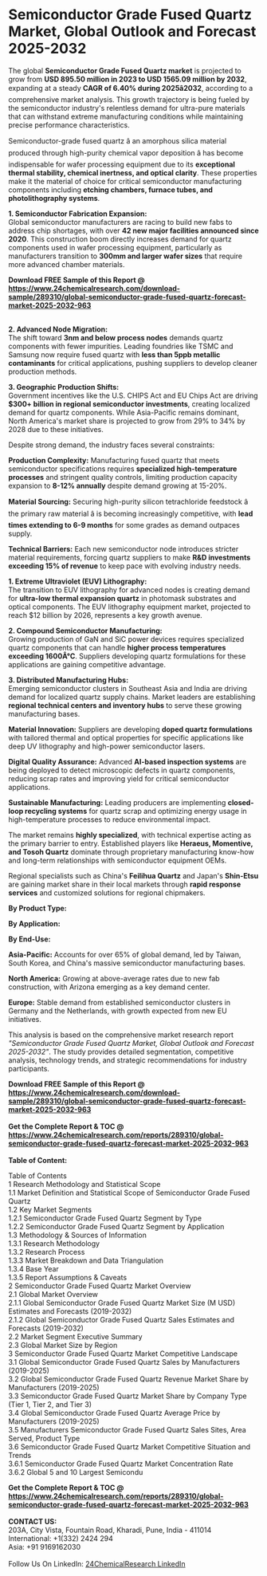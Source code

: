 <h1>Semiconductor Grade Fused Quartz Market, Global Outlook and Forecast 2025-2032</h1><p>The global <strong>Semiconductor Grade Fused Quartz market</strong> is projected to grow from <strong>USD 895.50 million in 2023 to USD 1565.09 million by 2032</strong>, expanding at a steady <strong>CAGR of 6.40% during 2025â2032</strong>, according to a comprehensive market analysis. This growth trajectory is being fueled by the semiconductor industry's relentless demand for ultra-pure materials that can withstand extreme manufacturing conditions while maintaining precise performance characteristics.</p><p>Semiconductor-grade fused quartz â an amorphous silica material produced through high-purity chemical vapor deposition â has become indispensable for wafer processing equipment due to its <strong>exceptional thermal stability, chemical inertness, and optical clarity</strong>. These properties make it the material of choice for critical semiconductor manufacturing components including <strong>etching chambers, furnace tubes, and photolithography systems</strong>.</p><p><strong>1. Semiconductor Fabrication Expansion:</strong><br>
Global semiconductor manufacturers are racing to build new fabs to address chip shortages, with over <strong>42 new major facilities announced since 2020</strong>. This construction boom directly increases demand for quartz components used in wafer processing equipment, particularly as manufacturers transition to <strong>300mm and larger wafer sizes</strong> that require more advanced chamber materials.</p><div><b>Download FREE Sample of this Report @ 
            <a href="https://www.24chemicalresearch.com/download-sample/289310/global-semiconductor-grade-fused-quartz-forecast-market-2025-2032-963">
            https://www.24chemicalresearch.com/download-sample/289310/global-semiconductor-grade-fused-quartz-forecast-market-2025-2032-963</a></b></div><br><p><strong>2. Advanced Node Migration:</strong><br>
The shift toward <strong>3nm and below process nodes</strong> demands quartz components with fewer impurities. Leading foundries like TSMC and Samsung now require fused quartz with <strong>less than 5ppb metallic contaminants</strong> for critical applications, pushing suppliers to develop cleaner production methods.</p><p><strong>3. Geographic Production Shifts:</strong><br>
Government incentives like the U.S. CHIPS Act and EU Chips Act are driving <strong>$300+ billion in regional semiconductor investments</strong>, creating localized demand for quartz components. While Asia-Pacific remains dominant, North America's market share is projected to grow from 29% to 34% by 2028 due to these initiatives.</p><p>Despite strong demand, the industry faces several constraints:</p><p><strong>Production Complexity:</strong> Manufacturing fused quartz that meets semiconductor specifications requires <strong>specialized high-temperature processes</strong> and stringent quality controls, limiting production capacity expansion to <strong>8-12% annually</strong> despite demand growing at 15-20%.</p><p><strong>Material Sourcing:</strong> Securing high-purity silicon tetrachloride feedstock â the primary raw material â is becoming increasingly competitive, with <strong>lead times extending to 6-9 months</strong> for some grades as demand outpaces supply.</p><p><strong>Technical Barriers:</strong> Each new semiconductor node introduces stricter material requirements, forcing quartz suppliers to make <strong>R&amp;D investments exceeding 15% of revenue</strong> to keep pace with evolving industry needs.</p><p><strong>1. Extreme Ultraviolet (EUV) Lithography:</strong><br>
The transition to EUV lithography for advanced nodes is creating demand for <strong>ultra-low thermal expansion quartz</strong> in photomask substrates and optical components. The EUV lithography equipment market, projected to reach $12 billion by 2026, represents a key growth avenue.</p><p><strong>2. Compound Semiconductor Manufacturing:</strong><br>
Growing production of GaN and SiC power devices requires specialized quartz components that can handle <strong>higher process temperatures exceeding 1600Â°C</strong>. Suppliers developing quartz formulations for these applications are gaining competitive advantage.</p><p><strong>3. Distributed Manufacturing Hubs:</strong><br>
Emerging semiconductor clusters in Southeast Asia and India are driving demand for localized quartz supply chains. Market leaders are establishing <strong>regional technical centers and inventory hubs</strong> to serve these growing manufacturing bases.</p><p><strong>Material Innovation:</strong> Suppliers are developing <strong>doped quartz formulations</strong> with tailored thermal and optical properties for specific applications like deep UV lithography and high-power semiconductor lasers.</p><p><strong>Digital Quality Assurance:</strong> Advanced <strong>AI-based inspection systems</strong> are being deployed to detect microscopic defects in quartz components, reducing scrap rates and improving yield for critical semiconductor applications.</p><p><strong>Sustainable Manufacturing:</strong> Leading producers are implementing <strong>closed-loop recycling systems</strong> for quartz scrap and optimizing energy usage in high-temperature processes to reduce environmental impact.</p><p>The market remains <strong>highly specialized</strong>, with technical expertise acting as the primary barrier to entry. Established players like <strong>Heraeus, Momentive, and Tosoh Quartz</strong> dominate through proprietary manufacturing know-how and long-term relationships with semiconductor equipment OEMs.</p><p>Regional specialists such as China's <strong>Feilihua Quartz</strong> and Japan's <strong>Shin-Etsu</strong> are gaining market share in their local markets through <strong>rapid response services</strong> and customized solutions for regional chipmakers.</p><p><strong>By Product Type:</strong></p><p><strong>By Application:</strong></p><p><strong>By End-Use:</strong></p><p><strong>Asia-Pacific:</strong> Accounts for over 65% of global demand, led by Taiwan, South Korea, and China's massive semiconductor manufacturing bases.</p><p><strong>North America:</strong> Growing at above-average rates due to new fab construction, with Arizona emerging as a key demand center.</p><p><strong>Europe:</strong> Stable demand from established semiconductor clusters in Germany and the Netherlands, with growth expected from new EU initiatives.</p><p>This analysis is based on the comprehensive market research report <em>"Semiconductor Grade Fused Quartz Market, Global Outlook and Forecast 2025-2032"</em>. The study provides detailed segmentation, competitive analysis, technology trends, and strategic recommendations for industry participants.</p><div><b>Download FREE Sample of this Report @ 
            <a href="https://www.24chemicalresearch.com/download-sample/289310/global-semiconductor-grade-fused-quartz-forecast-market-2025-2032-963">
            https://www.24chemicalresearch.com/download-sample/289310/global-semiconductor-grade-fused-quartz-forecast-market-2025-2032-963</a></b></div><br><div><b>Get the Complete Report & TOC @ 
            <a href="https://www.24chemicalresearch.com/reports/289310/global-semiconductor-grade-fused-quartz-forecast-market-2025-2032-963">
            https://www.24chemicalresearch.com/reports/289310/global-semiconductor-grade-fused-quartz-forecast-market-2025-2032-963</a></b></div><br>
            <b>Table of Content:</b><p>Table of Contents<br />
1 Research Methodology and Statistical Scope<br />
1.1 Market Definition and Statistical Scope of Semiconductor Grade Fused Quartz<br />
1.2 Key Market Segments<br />
1.2.1 Semiconductor Grade Fused Quartz Segment by Type<br />
1.2.2 Semiconductor Grade Fused Quartz Segment by Application<br />
1.3 Methodology & Sources of Information<br />
1.3.1 Research Methodology<br />
1.3.2 Research Process<br />
1.3.3 Market Breakdown and Data Triangulation<br />
1.3.4 Base Year<br />
1.3.5 Report Assumptions & Caveats<br />
2 Semiconductor Grade Fused Quartz Market Overview<br />
2.1 Global Market Overview<br />
2.1.1 Global Semiconductor Grade Fused Quartz Market Size (M USD) Estimates and Forecasts (2019-2032)<br />
2.1.2 Global Semiconductor Grade Fused Quartz Sales Estimates and Forecasts (2019-2032)<br />
2.2 Market Segment Executive Summary<br />
2.3 Global Market Size by Region<br />
3 Semiconductor Grade Fused Quartz Market Competitive Landscape<br />
3.1 Global Semiconductor Grade Fused Quartz Sales by Manufacturers (2019-2025)<br />
3.2 Global Semiconductor Grade Fused Quartz Revenue Market Share by Manufacturers (2019-2025)<br />
3.3 Semiconductor Grade Fused Quartz Market Share by Company Type (Tier 1, Tier 2, and Tier 3)<br />
3.4 Global Semiconductor Grade Fused Quartz Average Price by Manufacturers (2019-2025)<br />
3.5 Manufacturers Semiconductor Grade Fused Quartz Sales Sites, Area Served, Product Type<br />
3.6 Semiconductor Grade Fused Quartz Market Competitive Situation and Trends<br />
3.6.1 Semiconductor Grade Fused Quartz Market Concentration Rate<br />
3.6.2 Global 5 and 10 Largest Semicondu</p><div><b>Get the Complete Report & TOC @ 
            <a href="https://www.24chemicalresearch.com/reports/289310/global-semiconductor-grade-fused-quartz-forecast-market-2025-2032-963">
            https://www.24chemicalresearch.com/reports/289310/global-semiconductor-grade-fused-quartz-forecast-market-2025-2032-963</a></b></div><br><b>CONTACT US:</b><br>
            203A, City Vista, Fountain Road, Kharadi, Pune, India - 411014<br>
            International: +1(332) 2424 294<br>
            Asia: +91 9169162030 <br><br>
            Follow Us On LinkedIn: <a href="https://www.linkedin.com/company/24chemicalresearch/">24ChemicalResearch LinkedIn</a>